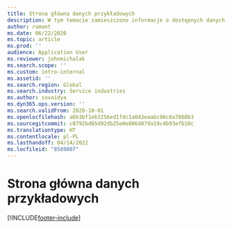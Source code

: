 ```yaml
---
title: Strona główna danych przykładowych
description: W tym temacie zamieszczono informacje o dostępnych danych przykładowych w Dynamics 365 Project operations.
author: rumant
ms.date: 06/22/2020
ms.topic: article
ms.prod: ''
audience: Application User
ms.reviewer: johnmichalak
ms.search.scope: ''
ms.custom: intro-internal
ms.assetid: ''
ms.search.region: Global
ms.search.industry: Service industries
ms.author: suvaidya
ms.dyn365.ops.version: ''
ms.search.validFrom: 2020-10-01
ms.openlocfilehash: a6b3bf1eb3256ed1fdc1a043eaabc96c6a7860b3
ms.sourcegitcommit: c0792bd65d92db25e0e8864879a19c4b93efb10c
ms.translationtype: HT
ms.contentlocale: pl-PL
ms.lasthandoff: 04/14/2022
ms.locfileid: "8589807"
---
```

# <a name="sample-data-home-page"></a>Strona główna danych przykładowych


[!INCLUDE[footer-include](../includes/footer-banner.md)]